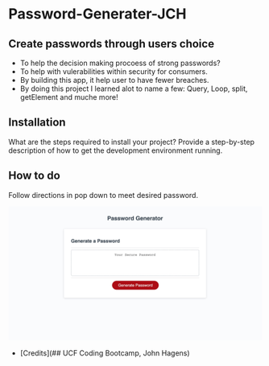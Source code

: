 # Password-Generater-JCH

## Create passwords through users choice

- To help the decision making procoess of strong passwords? 
- To help with vulerabilities within security for consumers.
- By building this app, it help user to have fewer breaches.
- By doing this project I learned alot to name a few: Query, Loop, split, getElement and muche more!


## Installation

What are the steps required to install your project? Provide a step-by-step description of how to get the development environment running.

## How to do

Follow directions in pop down to meet desired password.

![alt text](/images/Screenshot%20PG.jpg)


- [Credits](## UCF Coding Bootcamp, John Hagens)
